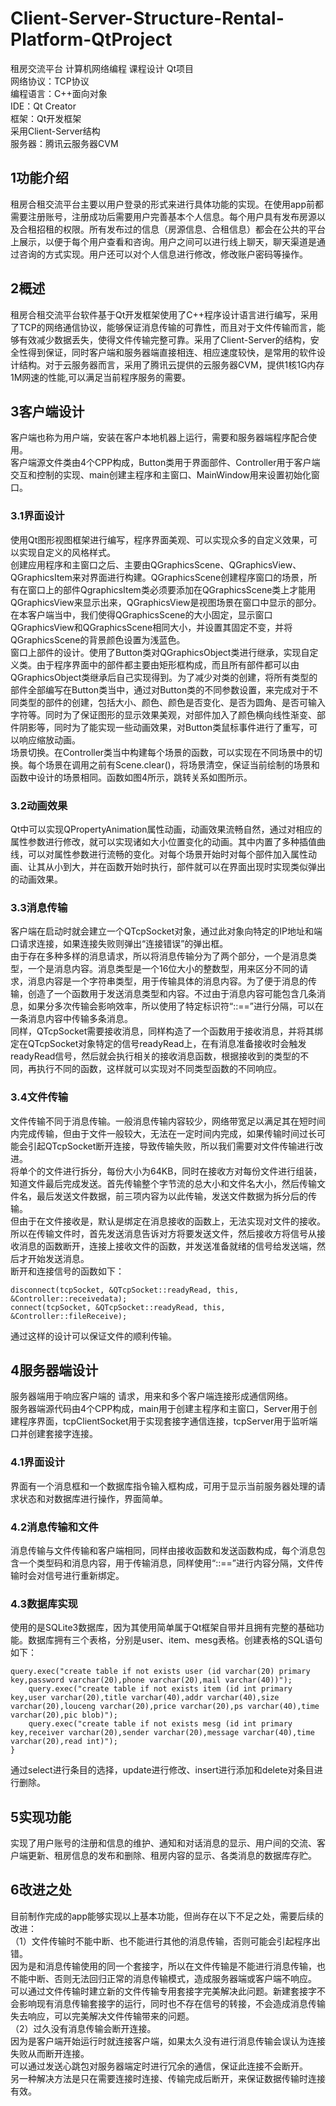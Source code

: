 # Client-Server-Structure-Rental-Platform-QtProject
租房交流平台 计算机网络编程 课程设计 Qt项目  
网络协议：TCP协议  
编程语言：C++面向对象  
IDE：Qt Creator  
框架：Qt开发框架  
采用Client-Server结构  
服务器：腾讯云服务器CVM  
## 1功能介绍
租房合租交流平台主要以用户登录的形式来进行具体功能的实现。在使用app前都需要注册账号，注册成功后需要用户完善基本个人信息。每个用户具有发布房源以及合租招租的权限。所有发布过的信息（房源信息、合租信息）都会在公共的平台上展示，以便于每个用户查看和咨询。用户之间可以进行线上聊天，聊天渠道是通过咨询的方式实现。用户还可以对个人信息进行修改，修改账户密码等操作。  
## 2概述
租房合租交流平台软件基于Qt开发框架使用了C++程序设计语言进行编写，采用了TCP的网络通信协议，能够保证消息传输的可靠性，而且对于文件传输而言，能够有效减少数据丢失，使得文件传输完整可靠。采用了Client-Server的结构，安全性得到保证，同时客户端和服务器端直接相连、相应速度较快，是常用的软件设计结构。对于云服务器而言，采用了腾讯云提供的云服务器CVM，提供1核1G内存1M网速的性能,可以满足当前程序服务的需要。  
## 3客户端设计
客户端也称为用户端，安装在客户本地机器上运行，需要和服务器端程序配合使用。  
客户端源文件类由4个CPP构成，Button类用于界面部件、Controller用于客户端交互和控制的实现、main创建主程序和主窗口、MainWindow用来设置初始化窗口。  
### 3.1界面设计
使用Qt图形视图框架进行编写，程序界面美观、可以实现众多的自定义效果，可以实现自定义的风格样式。  
创建应用程序和主窗口之后、主要由QGraphicsScene、QGraphicsView、QGraphicsItem来对界面进行构建。QGraphicsScene创建程序窗口的场景，所有在窗口上的部件QgraphicsItem类必须要添加在QGraphicsScene类上才能用QGraphicsView来显示出来，QGraphicsView是视图场景在窗口中显示的部分。在本客户端当中，我们使得QGraphicsScene的大小固定，显示窗口QGraphicsView和QGraphicsScene相同大小，并设置其固定不变，并将QGraphicsScene的背景颜色设置为浅蓝色。  
窗口上部件的设计。使用了Button类对QGraphicsObject类进行继承，实现自定义类。由于程序界面中的部件都主要由矩形框构成，而且所有部件都可以由QGraphicsObject类继承后自己实现得到。为了减少对类的创建，将所有类型的部件全部编写在Button类当中，通过对Button类的不同参数设置，来完成对于不同类型的部件的创建，包括大小、颜色、颜色是否变化、是否为圆角、是否可输入字符等。同时为了保证图形的显示效果美观，对部件加入了颜色横向线性渐变、部件阴影等，同时为了能实现一些动画效果，对Button类鼠标事件进行了重写，可以响应缩放动画。  
场景切换。在Controller类当中构建每个场景的函数，可以实现在不同场景中的切换。每个场景在调用之前有Scene.clear()，将场景清空，保证当前绘制的场景和函数中设计的场景相同。函数如图4所示，跳转关系如图所示。  
### 3.2动画效果
Qt中可以实现QPropertyAnimation属性动画，动画效果流畅自然，通过对相应的属性参数进行修改，就可以实现诸如大小位置变化的动画。其中内置了多种插值曲线，可以对属性参数进行流畅的变化。对每个场景开始时对每个部件加入属性动画、让其从小到大，并在函数开始时执行，部件就可以在界面出现时实现类似弹出的动画效果。  
### 3.3消息传输
客户端在启动时就会建立一个QTcpSocket对象，通过此对象向特定的IP地址和端口请求连接，如果连接失败则弹出“连接错误”的弹出框。  
由于存在多种多样的消息请求，所以将消息传输分为了两个部分，一个是消息类型，一个是消息内容。消息类型是一个16位大小的整数型，用来区分不同的请求，消息内容是一个字符串类型，用于传输具体的消息内容。为了便于消息的传输，创造了一个函数用于发送消息类型和内容。不过由于消息内容可能包含几条消息，如果分多次传输会影响效率，所以使用了特定标识符“::==”进行分隔，可以在一条消息内容中传输多条消息。  
同样，QTcpSocket需要接收消息，同样构造了一个函数用于接收消息，并将其绑定在QTcpSocket对象特定的信号readyRead上，在有消息准备接收时会触发readyRead信号，然后就会执行相关的接收消息函数，根据接收到的类型的不同，再执行不同的函数，这样就可以实现对不同类型函数的不同响应。  
### 3.4文件传输
文件传输不同于消息传输。一般消息传输内容较少，网络带宽足以满足其在短时间内完成传输，但由于文件一般较大，无法在一定时间内完成，如果传输时间过长可能会引起QTcpSocket断开连接，导致传输失败，所以我们需要对文件传输进行改进。  
将单个的文件进行拆分，每份大小为64KB，同时在接收方对每份文件进行组装，知道文件最后完成发送。首先传输整个字节流的总大小和文件名大小，然后传输文件名，最后发送文件数据，前三项内容为以此传输，发送文件数据为拆分后的传输。  
但由于在文件接收是，默认是绑定在消息接收的函数上，无法实现对文件的接收。所以在传输文件时，首先发送消息告诉对方将要发送文件，然后接收方将信号从接收消息的函数断开，连接上接收文件的函数，并发送准备就绪的信号给发送端，然后才开始发送消息。  
断开和连接信号的函数如下：  
```
disconnect(tcpSocket, &QTcpSocket::readyRead, this, &Controller::receivedata);
connect(tcpSocket, &QTcpSocket::readyRead, this, &Controller::fileReceive);
```

通过这样的设计可以保证文件的顺利传输。  
## 4服务器端设计
服务器端用于响应客户端的 请求，用来和多个客户端连接形成通信网络。  
服务器端源代码由4个CPP构成，main用于创建主程序和主窗口，Server用于创建程序界面，tcpClientSocket用于实现套接字通信连接，tcpServer用于监听端口并创建套接字连接。  
### 4.1界面设计
界面有一个消息框和一个数据库指令输入框构成，可用于显示当前服务器处理的请求状态和对数据库进行操作，界面简单。  
### 4.2消息传输和文件
消息传输与文件传输和客户端相同，同样由接收函数和发送函数构成，每个消息包含一个类型码和消息内容，用于传输消息，同样使用“::==”进行内容分隔，文件传输时会对信号进行重新绑定。  
### 4.3数据库实现
使用的是SQLite3数据库，因为其使用简单属于Qt框架自带并且拥有完整的基础功能。数据库拥有三个表格，分别是user、item、mesg表格。创建表格的SQL语句如下：  
```
query.exec("create table if not exists user (id varchar(20) primary key,password varchar(20),phone varchar(20),mail varchar(40))");
    query.exec("create table if not exists item (id int primary key,user varchar(20),title varchar(40),addr varchar(40),size varchar(20),louceng varchar(20),price varchar(20),ps varchar(40),time varchar(20),pic blob)");
    query.exec("create table if not exists mesg (id int primary key,receiver varchar(20),sender varchar(20),message varchar(40),time varchar(20),read int)");
}
```

通过select进行条目的选择，update进行修改、insert进行添加和delete对条目进行删除。  
## 5实现功能
实现了用户账号的注册和信息的维护、通知和对话消息的显示、用户间的交流、客户端更新、租房信息的发布和删除、租房内容的显示、各类消息的数据库存贮。  
## 6改进之处
目前制作完成的app能够实现以上基本功能，但尚存在以下不足之处，需要后续的改进：  
（1）文件传输时不能中断、也不能进行其他的消息传输，否则可能会引起程序出错。  
因为是和消息传输使用的同一个套接字，所以在文件传输是不能进行消息传输，也不能中断、否则无法回归正常的消息传输模式，造成服务器端或客户端不响应。  
可以通过文件传输时建立新的文件传输专用套接字完美解决此问题。新建套接字不会影响现有消息传输套接字的运行，同时也不存在信号的转接，不会造成消息传输失去响应，可以完美解决文件传输带来的问题。  
（2）过久没有消息传输会断开连接。  
因为是客户端开始运行时就连接客户端，如果太久没有进行消息传输会误认为连接失败从而断开连接。  
可以通过发送心跳包对服务器端定时进行冗余的通信，保证此连接不会断开。  
另一种解决方法是只在需要连接时连接、传输完成后断开，来保证数据传输时连接有效。  
